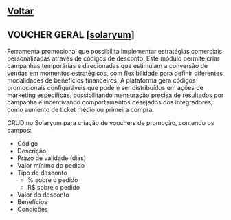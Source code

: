 [Voltar](README.md)
---

## VOUCHER GERAL [[solaryum](https://sandbox.solaryum.com.br/fotus-yfe/configuracoes/vouchers)]

Ferramenta promocional que possibilita implementar estratégias comerciais personalizadas através de códigos de desconto.
Este módulo permite criar campanhas temporárias e direcionadas que estimulam a conversão de vendas em momentos
estratégicos, com flexibilidade para definir diferentes modalidades de benefícios financeiros. A plataforma gera códigos
promocionais configuráveis que podem ser distribuídos em ações de marketing específicas, possibilitando mensuração
precisa de resultados por campanha e incentivando comportamentos desejados dos integradores, como aumento de ticket
médio ou primeira compra.

CRUD no Solaryum para criação de vouchers de promoção, contendo os campos:

- Código
- Descrição
- Prazo de validade (dias)
- Valor mínimo do pedido
- Tipo de desconto
    - % sobre o pedido
    - R$ sobre o pedido
- Valor do desconto
- Benefícios
- Condições
